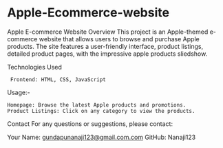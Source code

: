 # Apple-Ecommerce-website
Apple E-commerce Website
Overview
This project is an Apple-themed e-commerce website that allows users to browse and purchase Apple products. The site features a user-friendly interface, product listings, detailed product pages, with the impressive apple products sliedshow.



Technologies Used

     Frontend: HTML, CSS, JavaScript

Usage:-

    Homepage: Browse the latest Apple products and promotions.
    Product Listings: Click on any category to view the products.

Contact
For any questions or suggestions, please contact:

Your Name: gundapunanaji123@gmail.com.com
GitHub: Nanaji123
